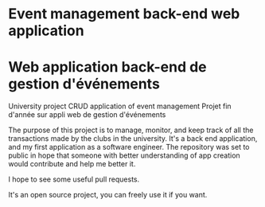 # Event management back-end web application
# Web application back-end de gestion d'événements
University project CRUD application of event management
Projet fin d'année sur appli web de gestion d'événements


The purpose of this project is to manage, monitor, and keep track of all the transactions made by the clubs in the university.
It's a back end application, and my first application as a software engineer. The repository was set to public in hope that someone with better understanding of app 
creation would contribute and help me better it.

I hope to see some useful pull requests.

It's an open source project, you can freely use it if you want.
